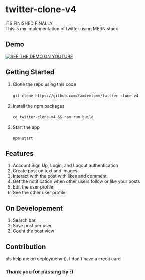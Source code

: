# twitter-clone-v4
ITS FINISHED FINALLY <br/>
This is my implementation of twitter using MERN stack

## Demo
[![SEE THE DEMO ON YOUTUBE](https://img.youtube.com/vi/c4bafM6uSfg/0.jpg)](https://www.youtube.com/watch?v=c4bafM6uSfg)


## Getting Started
1. Clone the repo using this code <br/>
    <br/>
   `git clone https://github.com/tamtemtomm/twitter-clone-v4`
   <br></br>
3. Install the npm packages <br/>
   <br/>
   `cd twitter-clone-v4 && npm run build`
    <br></br>
4. Start the app <br/>
   <br/>
   `npm start` <br/>

## Features
1. Account Sign Up, Login, and Logout authentication
2. Create post on text and images
3. Interact with the post with likes and comment
4. Get the notification when other users follow or like your posts
5. Edit the user profile
6. See the other user profile

## On Developement
1. Search bar
2. Save post per user
3. Count the post view

## Contribution
pls help me on deploymeny:)). I don't have a credit card

### Thank you for passing by :)
